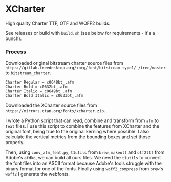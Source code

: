 # XCharter

High quality Charter TTF, OTF and WOFF2 builds.

See releases or build with `build.sh` (see below for requirements - it's a bunch).

### Process

Downloaded original bitstream charter source files from
`https://gitlab.freedesktop.org/xorg/font/bitstream-type1/-/tree/master`
to `bitstream_charter`.

```
Charter Regular = c0648bt_.afm
Charter Bold = c0632bt_.afm
Charter Italic = c0649bt_.afm
Charter Bold Italic = c0633bt_.afm
```

Downloaded the XCharter source files from `https://mirrors.ctan.org/fonts/xcharter.zip`.

I wrote a Python script that can read, combine and transform
from `afm` to `feat` files. I use this script to combine the features from XCharter
and the original font, being true to the original kerning where possible. I also
calculate the vertical metrics from the bounding boxes and set those properly.

Then, using `conv_afm_feat.py`, `t1utils` from `brew`, `makeotf` and `otf2ttf` from Adobe's `afdko`,
we can build all ours files. We need the `t1utils` to convert the font files into an ASCII format
because Adobe's tools struggle with the binary format for one of the fonts. Finally using
`woff2_compress` from `brew`'s `woff2` I generate the webfonts.
